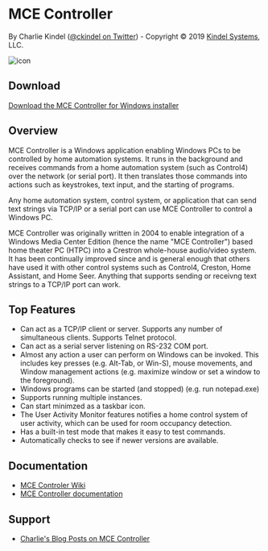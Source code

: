 # MCE Controller

By Charlie Kindel ([@ckindel on Twitter](http://www.twitter.com/ckindel)) - Copyright © 2019 [Kindel Systems](http://www.kindel.com), LLC.

![icon](https://tig.github.io/mcec/Home_mcecontroller_2.png "MCE Controller Icon")

## Download

[Download the MCE Controller for Windows installer](https://github.com/tig/mcec/releases)

## Overview

MCE Controller is a Windows application enabling Windows PCs to be controlled by home automation systems. 
It runs in the background and receives commands from a home automation system (such as Control4) over the network (or serial port). 
It then translates those commands into actions such as keystrokes, text input, and the starting of programs. 

Any home automation system, control system, or application that can send text strings via TCP/IP or a serial port can use MCE Controller to control a Windows PC.

MCE Controller was originally written in 2004 to enable integration of a Windows Media Center Edition (hence the name "MCE Controller") based home theater PC (HTPC) into a Crestron whole-house audio/video system. It has been continually improved since and is general enough that others have used it with other control systems such as Control4, Creston, Home Assistant, and Home Seer. Anything that supports sending or receivng text strings to a TCP/IP port can work.

## Top Features

* Can act as a TCP/IP client or server. Supports any number of simultaneous clients.  Supports Telnet protocol.
* Can act as a serial server listening on RS-232 COM port.
* Almost any action a user can perform on Windows can be invoked. This includes key presses (e.g. Alt-Tab, or Win-S), mouse movements, and Window management actions (e.g. maximize window or set a window to the foreground).
* Windows programs can be started (and stopped) (e.g. run notepad.exe) 
* Supports running multiple instances.
* Can start minimzed as a taskbar icon. 
* The User Activity Monitor features notifies a home control system of user activity, which can be used for room occupancy detection.
* Has a built-in test mode that makes it easy to test commands.
* Automatically checks to see if newer versions are available.

## Documentation

* [MCE Controler Wiki](https://github.com/tig/mcec/wiki)
* [MCE Controller documentation](https://github.com/tig/mcec/wiki/Documentation)

## Support 

* [Charlie's Blog Posts on MCE Controller](http://ceklog.kindel.com/category/passions/homeautomation/mce-controller/)
